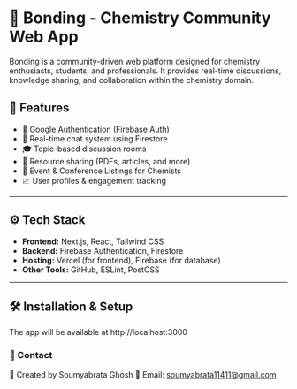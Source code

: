 # 🔬 Bonding - Chemistry Community Web App

Bonding is a community-driven web platform designed for chemistry enthusiasts, students, and professionals. It provides real-time discussions, knowledge sharing, and collaboration within the chemistry domain.

## 🚀 Features

- 🔑 Google Authentication (Firebase Auth)
- 💬 Real-time chat system using Firestore
- 🎓 Topic-based discussion rooms
- 📄 Resource sharing (PDFs, articles, and more)
- 📅 Event & Conference Listings for Chemists
- 📈 User profiles & engagement tracking

---

## ⚙️ Tech Stack

- **Frontend:** Next.js, React, Tailwind CSS
- **Backend:** Firebase Authentication, Firestore
- **Hosting:** Vercel (for frontend), Firebase (for database)
- **Other Tools:** GitHub, ESLint, PostCSS

---

## 🛠️ Installation & Setup

The app will be available at http://localhost:3000

### 📧 Contact
📍 Created by Soumyabrata Ghosh
📧 Email: soumyabrata11411@gmail.com
